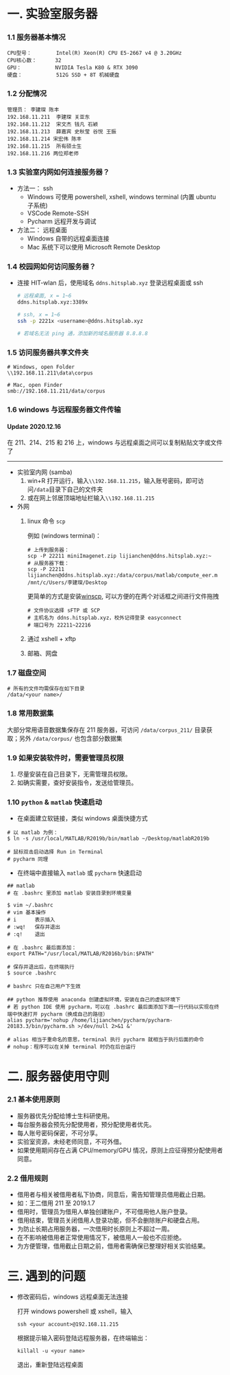 # 一. 实验室服务器
### 1.1 服务器基本情况
```
CPU型号：        Intel(R) Xeon(R) CPU E5-2667 v4 @ 3.20GHz
CPU核心数：      32
GPU：           NVIDIA Tesla K80 & RTX 3090
硬盘：           512G SSD + 8T 机械硬盘
```

### 1.2 分配情况
```
管理员： 李建琛 陈丰
192.168.11.211	李建琛 关亚东
192.168.11.212	宋文杰 钱凡 石颖
192.168.11.213	薛嘉宾 史秋莹 谷悦 王振
192.168.11.214 宋宏伟 陈丰
192.168.11.215	所有硕士生
192.168.11.216 两位郑老师
```

### 1.3 实验室内网如何连接服务器？

* 方法一： ssh 
    * Windows 可使用 powershell, xshell, windows terminal (内置 ubuntu 子系统)
    * VSCode Remote-SSH 
    * Pycharm 远程开发与调试
* 方法二： 远程桌面
    * Windows 自带的远程桌面连接
    * Mac 系统下可以使用 Microsoft Remote Desktop

### 1.4 校园网如何访问服务器？
* 连接 HIT-wlan 后，使用域名 `ddns.hitsplab.xyz` 登录远程桌面或 ssh
 
    ```bash
    # 远程桌面, x = 1~6
    ddns.hitsplab.xyz:3389x

    # ssh, x = 1~6
    ssh -p 2221x <username>@ddns.hitsplab.xyz
    
    # 若域名无法 ping 通，添加新的域名服务器 8.8.8.8
    ```

### 1.5 访问服务器共享文件夹
```
# Windows, open Folder
\\192.168.11.211\data\corpus

# Mac, open Finder
smb://192.168.11.211/data/corpus
```

### 1.6 windows 与远程服务器文件传输

#### Update 2020.12.16
在 211、214、215 和 216 上，windows 与远程桌面之间可以复制粘贴文字或文件了

***

* 实验室内网 (samba)
    1. win+R 打开运行，输入`\\192.168.11.215`，输入账号密码，即可访问`/data`目录下自己的文件夹
    2. 或在网上邻居顶端地址栏输入`\\192.168.11.215`
* 外网
    1. linux 命令 `scp` 

        例如 (windows terminal)：
        ```
        # 上传到服务器：
        scp -P 22211 miniImagenet.zip lijianchen@ddns.hitsplab.xyz:~
        # 从服务器下载：
        scp -P 22211 lijianchen@ddns.hitsplab.xyz:/data/corpus/matlab/compute_eer.m /mnt/c/Users/李建琛/Desktop
        ```

        更简单的方式是安装[winscp](https://winscp.net/eng/download.php), 可以方便的在两个对话框之间进行文件拖拽
        ```
        # 文件协议选择 sFTP 或 SCP
        # 主机名为 ddns.hitsplab.xyz，校外记得登录 easyconnect
        # 端口号为 22211~22216
        ```

    2. 通过 xshell + xftp
    3. 邮箱、网盘

### 1.7 磁盘空间
```
# 所有的文件均需保存在如下目录
/data/<your name>/
```

### 1.8 常用数据集

大部分常用语音数据集保存在 211 服务器，可访问 `/data/corpus_211/` 目录获取；另外 `/data/corpus/` 也包含部分数据集

### 1.9 如果安装软件时，需要管理员权限

1. 尽量安装在自己目录下，无需管理员权限。
2. 如确实需要，查好安装指令，发送给管理员。

### 1.10 `python` & `matlab` 快速启动

* 在桌面建立软链接，类似 windows 桌面快捷方式
```shell
# 以 matlab 为例：
$ ln -s /usr/local/MATLAB/R2019b/bin/matlab ~/Desktop/matlabR2019b

# 鼠标双击启动选择 Run in Terminal
# pycharm 同理
```

* 在终端中直接输入 `matlab` 或 `pycharm` 快速启动
```shell
## matlab
# 在 .bashrc 里添加 matlab 安装目录到环境变量

$ vim ~/.bashrc
# vim 基本操作
# i      表示插入
# :wq!   保存并退出
# :q!    退出

# 在 .bashrc 最后面添加：
export PATH="/usr/local/MATLAB/R2016b/bin:$PATH"

# 保存并退出后，在终端执行
$ source .bashrc

# bashrc 只在自己用户下生效

## python 推荐使用 anaconda 创建虚拟环境，安装在自己的虚拟环境下
# 若 python IDE 使用 pycharm，可以在 .bashrc 最后面添加下面一行代码以实现在终端中快速打开 pycharm（换成自己的路径）
alias pycharm='nohup /home/lijianchen/pycharm/pycharm-20183.3/bin/pycharm.sh >/dev/null 2>&1 &'

# alias 相当于重命名的意思，terminal 执行 pycharm 就相当于执行后面的命令
# nohup：程序可以在关掉 terminal 时仍在后台运行
```

# 二. 服务器使用守则

### 2.1 基本使用原则
* 服务器优先分配给博士生科研使用。
* 每台服务器会预先分配使用者，预分配使用者优先。
* 每人账号密码保密，不可分享。
* 实验室资源，未经老师同意，不可外借。
* 如果使用期间存在占满 CPU/memory/GPU 情况，原则上应征得预分配使用者同意。

### 2.2 借用规则
* 借用者与相关被借用者私下协商，同意后，需告知管理员借用截止日期。
* 如：王二借用 211 至 2019.1.7
* 借用时，管理员为借用人单独创建账户，不可借用他人账户登录。
* 借用结束，管理员关闭借用人登录功能，但不会删除账户和硬盘占用。
* 为防止长期占用服务器，一次借用时长原则上不超过一周。
* 在不影响被借用者正常使用情况下，被借用人一般也不应拒绝。
* 为方便管理，借用截止日期之前，借用者需确保已整理好相关实验结果。


# 三. 遇到的问题

* 修改密码后，windows 远程桌面无法连接

    打开 windows powershell 或 xshell，输入
    ```
    ssh <your account>@192.168.11.215
    ```
    
    根据提示输入密码登陆远程服务器，在终端输出：
    ```
    killall -u <your name>
    ```
    
    退出，重新登陆远程桌面
  
